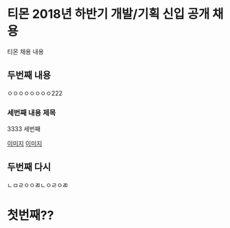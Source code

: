 # 티몬 2018년 하반기 개발/기획 신입 공개 채용
티몬 채용 내용

## 두번째 내용
ㅇㅇㅇㅇㅇㅇㅇㅇ222


### 세번째 내용 제목
3333 세번째

[이미지](./images/1.jpg)
[이미지](./images/2.jpg)


## 두번째 다시
ㄴㅁㄹㅇㅇㄻㄴㅇㄹㅇㄻ


# 첫번째??



